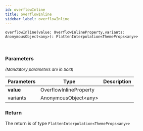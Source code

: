 ```yaml
---
id: overflowInline
title: overflowInline
sidebar_label: overflowInline
---
```


```tsx
overflowInline(value: OverflowInlineProperty,variants: AnonymousObject<any>): FlattenInterpolation<ThemeProps<any>>
```
<br/>



### Parameters

<font size="2"><i>(Mandatory parameters are in bold)</i></font>

| Parameters | Type | Description |
| --------- | ---- | ----------- |
| **value** | OverflowInlineProperty |  |
| variants | AnonymousObject<any\> |  |


### Return



The return is of type <code>FlattenInterpolation<ThemeProps<any\>\></code>